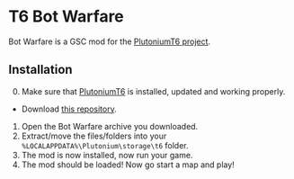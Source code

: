 <!---
![GitHub Logo](/bw-assets/bw-logo.png)
--->

# T6 Bot Warfare
Bot Warfare is a GSC mod for the [PlutoniumT6 project](https://plutonium.pw/).

## Installation
0. Make sure that [PlutoniumT6](https://plutonium.pw/docs/install/) is installed, updated and working properly.
  - Download [this repository](https://github.com/ineedbots/t6_bot_warfare/archive/refs/heads/master.zip).
1. Open the Bot Warfare archive you downloaded.
2. Extract/move the files/folders into your `%LOCALAPPDATA%\Plutonium\storage\t6` folder.
3. The mod is now installed, now run your game.
4. The mod should be loaded! Now go start a map and play!
